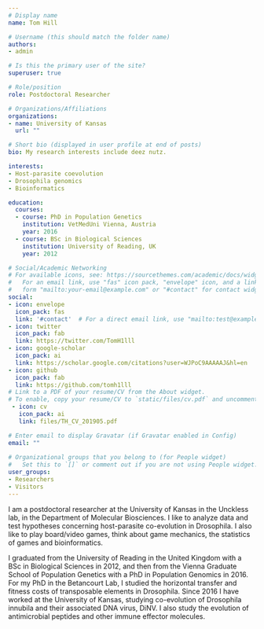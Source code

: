 ```yaml
---
# Display name
name: Tom Hill

# Username (this should match the folder name)
authors:
- admin

# Is this the primary user of the site?
superuser: true

# Role/position
role: Postdoctoral Researcher

# Organizations/Affiliations
organizations:
- name: University of Kansas
  url: ""

# Short bio (displayed in user profile at end of posts)
bio: My research interests include deez nutz.

interests:
- Host-parasite coevolution
- Drosophila genomics
- Bioinformatics

education:
  courses:
  - course: PhD in Population Genetics
    institution: VetMedUni Vienna, Austria
    year: 2016
  - course: BSc in Biological Sciences
    institution: University of Reading, UK
    year: 2012

# Social/Academic Networking
# For available icons, see: https://sourcethemes.com/academic/docs/widgets/#icons
#   For an email link, use "fas" icon pack, "envelope" icon, and a link in the
#   form "mailto:your-email@example.com" or "#contact" for contact widget.
social:
- icon: envelope
  icon_pack: fas
  link: '#contact'  # For a direct email link, use "mailto:test@example.org".
- icon: twitter
  icon_pack: fab
  link: https://twitter.com/TomH1lll
- icon: google-scholar
  icon_pack: ai
  link: https://scholar.google.com/citations?user=WJPoC9AAAAAJ&hl=en
- icon: github
  icon_pack: fab
  link: https://github.com/tomh1lll
# Link to a PDF of your resume/CV from the About widget.
# To enable, copy your resume/CV to `static/files/cv.pdf` and uncomment the lines below.  
 - icon: cv
   icon_pack: ai
   link: files/TH_CV_201905.pdf

# Enter email to display Gravatar (if Gravatar enabled in Config)
email: ""
  
# Organizational groups that you belong to (for People widget)
#   Set this to `[]` or comment out if you are not using People widget.  
user_groups:
- Researchers
- Visitors
---
```


I am a postdoctoral researcher at the University of Kansas in the Unckless lab, in the Department of Molecular Biosciences. I like to analyze data and test hypotheses concerning host-parasite co-evolution in Drosophila. I also like to play board/video games, think about game mechanics, the statistics of games and bioinformatics.

I graduated from the University of Reading in the United Kingdom with a BSc in Biological Sciences in 2012, and then from the Vienna Graduate School of Population Genetics with a PhD in Population Genomics in 2016. For my PhD in the Betancourt Lab, I studied the horizontal transfer and fitness costs of transposable elements in Drosophila. Since 2016 I have worked at the University of Kansas, studying co-evolution of Drosophila innubila and their associated DNA virus, DiNV. I also study the evolution of antimicrobial peptides and other immune effector molecules.
